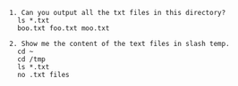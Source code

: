       1. Can you output all the txt files in this directory?
        ls *.txt
        boo.txt	foo.txt	moo.txt
     
      2. Show me the content of the text files in slash temp.
        cd ~
        cd /tmp
        ls *.txt
        no .txt files
        
